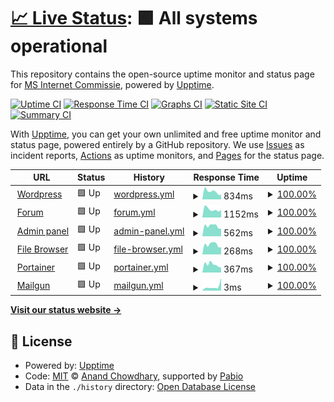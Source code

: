 # [📈 Live Status](https://uptime.martinstam.nl): <!--live status--> **🟩 All systems operational**

This repository contains the open-source uptime monitor and status page for [MS Internet Commissie](https://uptime.martinstam.nl), powered by [Upptime](https://github.com/upptime/upptime).

[![Uptime CI](https://github.com/MS-Internet-Commissie/Uptime/workflows/Uptime%20CI/badge.svg)](https://github.com/MS-Internet-Commissie/Uptime/actions?query=workflow%3A%22Uptime+CI%22)
[![Response Time CI](https://github.com/MS-Internet-Commissie/Uptime/workflows/Response%20Time%20CI/badge.svg)](https://github.com/MS-Internet-Commissie/Uptime/actions?query=workflow%3A%22Response+Time+CI%22)
[![Graphs CI](https://github.com/MS-Internet-Commissie/Uptime/workflows/Graphs%20CI/badge.svg)](https://github.com/MS-Internet-Commissie/Uptime/actions?query=workflow%3A%22Graphs+CI%22)
[![Static Site CI](https://github.com/MS-Internet-Commissie/Uptime/workflows/Static%20Site%20CI/badge.svg)](https://github.com/MS-Internet-Commissie/Uptime/actions?query=workflow%3A%22Static+Site+CI%22)
[![Summary CI](https://github.com/MS-Internet-Commissie/Uptime/workflows/Summary%20CI/badge.svg)](https://github.com/MS-Internet-Commissie/Uptime/actions?query=workflow%3A%22Summary+CI%22)

With [Upptime](https://upptime.js.org), you can get your own unlimited and free uptime monitor and status page, powered entirely by a GitHub repository. We use [Issues](https://github.com/MS-Internet-Commissie/Uptime/issues) as incident reports, [Actions](https://github.com/MS-Internet-Commissie/Uptime/actions) as uptime monitors, and [Pages](https://uptime.martinstam.nl) for the status page.

<!--start: status pages-->
<!-- This summary is generated by Upptime (https://github.com/upptime/upptime) -->
<!-- Do not edit this manually, your changes will be overwritten -->
<!-- prettier-ignore -->
| URL | Status | History | Response Time | Uptime |
| --- | ------ | ------- | ------------- | ------ |
| <img alt="" src="https://icons.duckduckgo.com/ip3/martinistam.nl.ico" height="13"> [Wordpress](https://martinistam.nl) | 🟩 Up | [wordpress.yml](https://github.com/MS-Internet-Commissie/Uptime/commits/HEAD/history/wordpress.yml) | <details><summary><img alt="Response time graph" src="./graphs/wordpress/response-time-week.png" height="20"> 834ms</summary><br><a href="https://MS-Internet-Commissie.github.io/Uptime/history/wordpress"><img alt="Response time 834" src="https://img.shields.io/endpoint?url=https%3A%2F%2Fraw.githubusercontent.com%2FMS-Internet-Commissie%2FUptime%2FHEAD%2Fapi%2Fwordpress%2Fresponse-time.json"></a><br><a href="https://MS-Internet-Commissie.github.io/Uptime/history/wordpress"><img alt="24-hour response time 494" src="https://img.shields.io/endpoint?url=https%3A%2F%2Fraw.githubusercontent.com%2FMS-Internet-Commissie%2FUptime%2FHEAD%2Fapi%2Fwordpress%2Fresponse-time-day.json"></a><br><a href="https://MS-Internet-Commissie.github.io/Uptime/history/wordpress"><img alt="7-day response time 834" src="https://img.shields.io/endpoint?url=https%3A%2F%2Fraw.githubusercontent.com%2FMS-Internet-Commissie%2FUptime%2FHEAD%2Fapi%2Fwordpress%2Fresponse-time-week.json"></a><br><a href="https://MS-Internet-Commissie.github.io/Uptime/history/wordpress"><img alt="30-day response time 834" src="https://img.shields.io/endpoint?url=https%3A%2F%2Fraw.githubusercontent.com%2FMS-Internet-Commissie%2FUptime%2FHEAD%2Fapi%2Fwordpress%2Fresponse-time-month.json"></a><br><a href="https://MS-Internet-Commissie.github.io/Uptime/history/wordpress"><img alt="1-year response time 834" src="https://img.shields.io/endpoint?url=https%3A%2F%2Fraw.githubusercontent.com%2FMS-Internet-Commissie%2FUptime%2FHEAD%2Fapi%2Fwordpress%2Fresponse-time-year.json"></a></details> | <details><summary><a href="https://MS-Internet-Commissie.github.io/Uptime/history/wordpress">100.00%</a></summary><a href="https://MS-Internet-Commissie.github.io/Uptime/history/wordpress"><img alt="All-time uptime 100.00%" src="https://img.shields.io/endpoint?url=https%3A%2F%2Fraw.githubusercontent.com%2FMS-Internet-Commissie%2FUptime%2FHEAD%2Fapi%2Fwordpress%2Fuptime.json"></a><br><a href="https://MS-Internet-Commissie.github.io/Uptime/history/wordpress"><img alt="24-hour uptime 100.00%" src="https://img.shields.io/endpoint?url=https%3A%2F%2Fraw.githubusercontent.com%2FMS-Internet-Commissie%2FUptime%2FHEAD%2Fapi%2Fwordpress%2Fuptime-day.json"></a><br><a href="https://MS-Internet-Commissie.github.io/Uptime/history/wordpress"><img alt="7-day uptime 100.00%" src="https://img.shields.io/endpoint?url=https%3A%2F%2Fraw.githubusercontent.com%2FMS-Internet-Commissie%2FUptime%2FHEAD%2Fapi%2Fwordpress%2Fuptime-week.json"></a><br><a href="https://MS-Internet-Commissie.github.io/Uptime/history/wordpress"><img alt="30-day uptime 100.00%" src="https://img.shields.io/endpoint?url=https%3A%2F%2Fraw.githubusercontent.com%2FMS-Internet-Commissie%2FUptime%2FHEAD%2Fapi%2Fwordpress%2Fuptime-month.json"></a><br><a href="https://MS-Internet-Commissie.github.io/Uptime/history/wordpress"><img alt="1-year uptime 100.00%" src="https://img.shields.io/endpoint?url=https%3A%2F%2Fraw.githubusercontent.com%2FMS-Internet-Commissie%2FUptime%2FHEAD%2Fapi%2Fwordpress%2Fuptime-year.json"></a></details>
| <img alt="" src="https://icons.duckduckgo.com/ip3/forum.martinistam.nl.ico" height="13"> [Forum](https://forum.martinistam.nl) | 🟩 Up | [forum.yml](https://github.com/MS-Internet-Commissie/Uptime/commits/HEAD/history/forum.yml) | <details><summary><img alt="Response time graph" src="./graphs/forum/response-time-week.png" height="20"> 1152ms</summary><br><a href="https://MS-Internet-Commissie.github.io/Uptime/history/forum"><img alt="Response time 1152" src="https://img.shields.io/endpoint?url=https%3A%2F%2Fraw.githubusercontent.com%2FMS-Internet-Commissie%2FUptime%2FHEAD%2Fapi%2Fforum%2Fresponse-time.json"></a><br><a href="https://MS-Internet-Commissie.github.io/Uptime/history/forum"><img alt="24-hour response time 1076" src="https://img.shields.io/endpoint?url=https%3A%2F%2Fraw.githubusercontent.com%2FMS-Internet-Commissie%2FUptime%2FHEAD%2Fapi%2Fforum%2Fresponse-time-day.json"></a><br><a href="https://MS-Internet-Commissie.github.io/Uptime/history/forum"><img alt="7-day response time 1152" src="https://img.shields.io/endpoint?url=https%3A%2F%2Fraw.githubusercontent.com%2FMS-Internet-Commissie%2FUptime%2FHEAD%2Fapi%2Fforum%2Fresponse-time-week.json"></a><br><a href="https://MS-Internet-Commissie.github.io/Uptime/history/forum"><img alt="30-day response time 1152" src="https://img.shields.io/endpoint?url=https%3A%2F%2Fraw.githubusercontent.com%2FMS-Internet-Commissie%2FUptime%2FHEAD%2Fapi%2Fforum%2Fresponse-time-month.json"></a><br><a href="https://MS-Internet-Commissie.github.io/Uptime/history/forum"><img alt="1-year response time 1152" src="https://img.shields.io/endpoint?url=https%3A%2F%2Fraw.githubusercontent.com%2FMS-Internet-Commissie%2FUptime%2FHEAD%2Fapi%2Fforum%2Fresponse-time-year.json"></a></details> | <details><summary><a href="https://MS-Internet-Commissie.github.io/Uptime/history/forum">100.00%</a></summary><a href="https://MS-Internet-Commissie.github.io/Uptime/history/forum"><img alt="All-time uptime 100.00%" src="https://img.shields.io/endpoint?url=https%3A%2F%2Fraw.githubusercontent.com%2FMS-Internet-Commissie%2FUptime%2FHEAD%2Fapi%2Fforum%2Fuptime.json"></a><br><a href="https://MS-Internet-Commissie.github.io/Uptime/history/forum"><img alt="24-hour uptime 100.00%" src="https://img.shields.io/endpoint?url=https%3A%2F%2Fraw.githubusercontent.com%2FMS-Internet-Commissie%2FUptime%2FHEAD%2Fapi%2Fforum%2Fuptime-day.json"></a><br><a href="https://MS-Internet-Commissie.github.io/Uptime/history/forum"><img alt="7-day uptime 100.00%" src="https://img.shields.io/endpoint?url=https%3A%2F%2Fraw.githubusercontent.com%2FMS-Internet-Commissie%2FUptime%2FHEAD%2Fapi%2Fforum%2Fuptime-week.json"></a><br><a href="https://MS-Internet-Commissie.github.io/Uptime/history/forum"><img alt="30-day uptime 100.00%" src="https://img.shields.io/endpoint?url=https%3A%2F%2Fraw.githubusercontent.com%2FMS-Internet-Commissie%2FUptime%2FHEAD%2Fapi%2Fforum%2Fuptime-month.json"></a><br><a href="https://MS-Internet-Commissie.github.io/Uptime/history/forum"><img alt="1-year uptime 100.00%" src="https://img.shields.io/endpoint?url=https%3A%2F%2Fraw.githubusercontent.com%2FMS-Internet-Commissie%2FUptime%2FHEAD%2Fapi%2Fforum%2Fuptime-year.json"></a></details>
| <img alt="" src="https://icons.duckduckgo.com/ip3/admin.martinistam.nl.ico" height="13"> [Admin panel](https://admin.martinistam.nl) | 🟩 Up | [admin-panel.yml](https://github.com/MS-Internet-Commissie/Uptime/commits/HEAD/history/admin-panel.yml) | <details><summary><img alt="Response time graph" src="./graphs/admin-panel/response-time-week.png" height="20"> 562ms</summary><br><a href="https://MS-Internet-Commissie.github.io/Uptime/history/admin-panel"><img alt="Response time 562" src="https://img.shields.io/endpoint?url=https%3A%2F%2Fraw.githubusercontent.com%2FMS-Internet-Commissie%2FUptime%2FHEAD%2Fapi%2Fadmin-panel%2Fresponse-time.json"></a><br><a href="https://MS-Internet-Commissie.github.io/Uptime/history/admin-panel"><img alt="24-hour response time 417" src="https://img.shields.io/endpoint?url=https%3A%2F%2Fraw.githubusercontent.com%2FMS-Internet-Commissie%2FUptime%2FHEAD%2Fapi%2Fadmin-panel%2Fresponse-time-day.json"></a><br><a href="https://MS-Internet-Commissie.github.io/Uptime/history/admin-panel"><img alt="7-day response time 562" src="https://img.shields.io/endpoint?url=https%3A%2F%2Fraw.githubusercontent.com%2FMS-Internet-Commissie%2FUptime%2FHEAD%2Fapi%2Fadmin-panel%2Fresponse-time-week.json"></a><br><a href="https://MS-Internet-Commissie.github.io/Uptime/history/admin-panel"><img alt="30-day response time 562" src="https://img.shields.io/endpoint?url=https%3A%2F%2Fraw.githubusercontent.com%2FMS-Internet-Commissie%2FUptime%2FHEAD%2Fapi%2Fadmin-panel%2Fresponse-time-month.json"></a><br><a href="https://MS-Internet-Commissie.github.io/Uptime/history/admin-panel"><img alt="1-year response time 562" src="https://img.shields.io/endpoint?url=https%3A%2F%2Fraw.githubusercontent.com%2FMS-Internet-Commissie%2FUptime%2FHEAD%2Fapi%2Fadmin-panel%2Fresponse-time-year.json"></a></details> | <details><summary><a href="https://MS-Internet-Commissie.github.io/Uptime/history/admin-panel">100.00%</a></summary><a href="https://MS-Internet-Commissie.github.io/Uptime/history/admin-panel"><img alt="All-time uptime 100.00%" src="https://img.shields.io/endpoint?url=https%3A%2F%2Fraw.githubusercontent.com%2FMS-Internet-Commissie%2FUptime%2FHEAD%2Fapi%2Fadmin-panel%2Fuptime.json"></a><br><a href="https://MS-Internet-Commissie.github.io/Uptime/history/admin-panel"><img alt="24-hour uptime 100.00%" src="https://img.shields.io/endpoint?url=https%3A%2F%2Fraw.githubusercontent.com%2FMS-Internet-Commissie%2FUptime%2FHEAD%2Fapi%2Fadmin-panel%2Fuptime-day.json"></a><br><a href="https://MS-Internet-Commissie.github.io/Uptime/history/admin-panel"><img alt="7-day uptime 100.00%" src="https://img.shields.io/endpoint?url=https%3A%2F%2Fraw.githubusercontent.com%2FMS-Internet-Commissie%2FUptime%2FHEAD%2Fapi%2Fadmin-panel%2Fuptime-week.json"></a><br><a href="https://MS-Internet-Commissie.github.io/Uptime/history/admin-panel"><img alt="30-day uptime 100.00%" src="https://img.shields.io/endpoint?url=https%3A%2F%2Fraw.githubusercontent.com%2FMS-Internet-Commissie%2FUptime%2FHEAD%2Fapi%2Fadmin-panel%2Fuptime-month.json"></a><br><a href="https://MS-Internet-Commissie.github.io/Uptime/history/admin-panel"><img alt="1-year uptime 100.00%" src="https://img.shields.io/endpoint?url=https%3A%2F%2Fraw.githubusercontent.com%2FMS-Internet-Commissie%2FUptime%2FHEAD%2Fapi%2Fadmin-panel%2Fuptime-year.json"></a></details>
| <img alt="" src="https://icons.duckduckgo.com/ip3/admin.martinistam.nl.ico" height="13"> [File Browser](https://admin.martinistam.nl/files) | 🟩 Up | [file-browser.yml](https://github.com/MS-Internet-Commissie/Uptime/commits/HEAD/history/file-browser.yml) | <details><summary><img alt="Response time graph" src="./graphs/file-browser/response-time-week.png" height="20"> 268ms</summary><br><a href="https://MS-Internet-Commissie.github.io/Uptime/history/file-browser"><img alt="Response time 268" src="https://img.shields.io/endpoint?url=https%3A%2F%2Fraw.githubusercontent.com%2FMS-Internet-Commissie%2FUptime%2FHEAD%2Fapi%2Ffile-browser%2Fresponse-time.json"></a><br><a href="https://MS-Internet-Commissie.github.io/Uptime/history/file-browser"><img alt="24-hour response time 198" src="https://img.shields.io/endpoint?url=https%3A%2F%2Fraw.githubusercontent.com%2FMS-Internet-Commissie%2FUptime%2FHEAD%2Fapi%2Ffile-browser%2Fresponse-time-day.json"></a><br><a href="https://MS-Internet-Commissie.github.io/Uptime/history/file-browser"><img alt="7-day response time 268" src="https://img.shields.io/endpoint?url=https%3A%2F%2Fraw.githubusercontent.com%2FMS-Internet-Commissie%2FUptime%2FHEAD%2Fapi%2Ffile-browser%2Fresponse-time-week.json"></a><br><a href="https://MS-Internet-Commissie.github.io/Uptime/history/file-browser"><img alt="30-day response time 268" src="https://img.shields.io/endpoint?url=https%3A%2F%2Fraw.githubusercontent.com%2FMS-Internet-Commissie%2FUptime%2FHEAD%2Fapi%2Ffile-browser%2Fresponse-time-month.json"></a><br><a href="https://MS-Internet-Commissie.github.io/Uptime/history/file-browser"><img alt="1-year response time 268" src="https://img.shields.io/endpoint?url=https%3A%2F%2Fraw.githubusercontent.com%2FMS-Internet-Commissie%2FUptime%2FHEAD%2Fapi%2Ffile-browser%2Fresponse-time-year.json"></a></details> | <details><summary><a href="https://MS-Internet-Commissie.github.io/Uptime/history/file-browser">100.00%</a></summary><a href="https://MS-Internet-Commissie.github.io/Uptime/history/file-browser"><img alt="All-time uptime 100.00%" src="https://img.shields.io/endpoint?url=https%3A%2F%2Fraw.githubusercontent.com%2FMS-Internet-Commissie%2FUptime%2FHEAD%2Fapi%2Ffile-browser%2Fuptime.json"></a><br><a href="https://MS-Internet-Commissie.github.io/Uptime/history/file-browser"><img alt="24-hour uptime 100.00%" src="https://img.shields.io/endpoint?url=https%3A%2F%2Fraw.githubusercontent.com%2FMS-Internet-Commissie%2FUptime%2FHEAD%2Fapi%2Ffile-browser%2Fuptime-day.json"></a><br><a href="https://MS-Internet-Commissie.github.io/Uptime/history/file-browser"><img alt="7-day uptime 100.00%" src="https://img.shields.io/endpoint?url=https%3A%2F%2Fraw.githubusercontent.com%2FMS-Internet-Commissie%2FUptime%2FHEAD%2Fapi%2Ffile-browser%2Fuptime-week.json"></a><br><a href="https://MS-Internet-Commissie.github.io/Uptime/history/file-browser"><img alt="30-day uptime 100.00%" src="https://img.shields.io/endpoint?url=https%3A%2F%2Fraw.githubusercontent.com%2FMS-Internet-Commissie%2FUptime%2FHEAD%2Fapi%2Ffile-browser%2Fuptime-month.json"></a><br><a href="https://MS-Internet-Commissie.github.io/Uptime/history/file-browser"><img alt="1-year uptime 100.00%" src="https://img.shields.io/endpoint?url=https%3A%2F%2Fraw.githubusercontent.com%2FMS-Internet-Commissie%2FUptime%2FHEAD%2Fapi%2Ffile-browser%2Fuptime-year.json"></a></details>
| <img alt="" src="https://icons.duckduckgo.com/ip3/admin.martinistam.nl.ico" height="13"> [Portainer](https://admin.martinistam.nl/portainer) | 🟩 Up | [portainer.yml](https://github.com/MS-Internet-Commissie/Uptime/commits/HEAD/history/portainer.yml) | <details><summary><img alt="Response time graph" src="./graphs/portainer/response-time-week.png" height="20"> 367ms</summary><br><a href="https://MS-Internet-Commissie.github.io/Uptime/history/portainer"><img alt="Response time 367" src="https://img.shields.io/endpoint?url=https%3A%2F%2Fraw.githubusercontent.com%2FMS-Internet-Commissie%2FUptime%2FHEAD%2Fapi%2Fportainer%2Fresponse-time.json"></a><br><a href="https://MS-Internet-Commissie.github.io/Uptime/history/portainer"><img alt="24-hour response time 217" src="https://img.shields.io/endpoint?url=https%3A%2F%2Fraw.githubusercontent.com%2FMS-Internet-Commissie%2FUptime%2FHEAD%2Fapi%2Fportainer%2Fresponse-time-day.json"></a><br><a href="https://MS-Internet-Commissie.github.io/Uptime/history/portainer"><img alt="7-day response time 367" src="https://img.shields.io/endpoint?url=https%3A%2F%2Fraw.githubusercontent.com%2FMS-Internet-Commissie%2FUptime%2FHEAD%2Fapi%2Fportainer%2Fresponse-time-week.json"></a><br><a href="https://MS-Internet-Commissie.github.io/Uptime/history/portainer"><img alt="30-day response time 367" src="https://img.shields.io/endpoint?url=https%3A%2F%2Fraw.githubusercontent.com%2FMS-Internet-Commissie%2FUptime%2FHEAD%2Fapi%2Fportainer%2Fresponse-time-month.json"></a><br><a href="https://MS-Internet-Commissie.github.io/Uptime/history/portainer"><img alt="1-year response time 367" src="https://img.shields.io/endpoint?url=https%3A%2F%2Fraw.githubusercontent.com%2FMS-Internet-Commissie%2FUptime%2FHEAD%2Fapi%2Fportainer%2Fresponse-time-year.json"></a></details> | <details><summary><a href="https://MS-Internet-Commissie.github.io/Uptime/history/portainer">100.00%</a></summary><a href="https://MS-Internet-Commissie.github.io/Uptime/history/portainer"><img alt="All-time uptime 100.00%" src="https://img.shields.io/endpoint?url=https%3A%2F%2Fraw.githubusercontent.com%2FMS-Internet-Commissie%2FUptime%2FHEAD%2Fapi%2Fportainer%2Fuptime.json"></a><br><a href="https://MS-Internet-Commissie.github.io/Uptime/history/portainer"><img alt="24-hour uptime 100.00%" src="https://img.shields.io/endpoint?url=https%3A%2F%2Fraw.githubusercontent.com%2FMS-Internet-Commissie%2FUptime%2FHEAD%2Fapi%2Fportainer%2Fuptime-day.json"></a><br><a href="https://MS-Internet-Commissie.github.io/Uptime/history/portainer"><img alt="7-day uptime 100.00%" src="https://img.shields.io/endpoint?url=https%3A%2F%2Fraw.githubusercontent.com%2FMS-Internet-Commissie%2FUptime%2FHEAD%2Fapi%2Fportainer%2Fuptime-week.json"></a><br><a href="https://MS-Internet-Commissie.github.io/Uptime/history/portainer"><img alt="30-day uptime 100.00%" src="https://img.shields.io/endpoint?url=https%3A%2F%2Fraw.githubusercontent.com%2FMS-Internet-Commissie%2FUptime%2FHEAD%2Fapi%2Fportainer%2Fuptime-month.json"></a><br><a href="https://MS-Internet-Commissie.github.io/Uptime/history/portainer"><img alt="1-year uptime 100.00%" src="https://img.shields.io/endpoint?url=https%3A%2F%2Fraw.githubusercontent.com%2FMS-Internet-Commissie%2FUptime%2FHEAD%2Fapi%2Fportainer%2Fuptime-year.json"></a></details>
| <img alt="" src="https://icons.duckduckgo.com/ip3/null.ico" height="13"> [Mailgun](smtp.eu.mailgun.org) | 🟩 Up | [mailgun.yml](https://github.com/MS-Internet-Commissie/Uptime/commits/HEAD/history/mailgun.yml) | <details><summary><img alt="Response time graph" src="./graphs/mailgun/response-time-week.png" height="20"> 3ms</summary><br><a href="https://MS-Internet-Commissie.github.io/Uptime/history/mailgun"><img alt="Response time 3" src="https://img.shields.io/endpoint?url=https%3A%2F%2Fraw.githubusercontent.com%2FMS-Internet-Commissie%2FUptime%2FHEAD%2Fapi%2Fmailgun%2Fresponse-time.json"></a><br><a href="https://MS-Internet-Commissie.github.io/Uptime/history/mailgun"><img alt="24-hour response time 6" src="https://img.shields.io/endpoint?url=https%3A%2F%2Fraw.githubusercontent.com%2FMS-Internet-Commissie%2FUptime%2FHEAD%2Fapi%2Fmailgun%2Fresponse-time-day.json"></a><br><a href="https://MS-Internet-Commissie.github.io/Uptime/history/mailgun"><img alt="7-day response time 3" src="https://img.shields.io/endpoint?url=https%3A%2F%2Fraw.githubusercontent.com%2FMS-Internet-Commissie%2FUptime%2FHEAD%2Fapi%2Fmailgun%2Fresponse-time-week.json"></a><br><a href="https://MS-Internet-Commissie.github.io/Uptime/history/mailgun"><img alt="30-day response time 3" src="https://img.shields.io/endpoint?url=https%3A%2F%2Fraw.githubusercontent.com%2FMS-Internet-Commissie%2FUptime%2FHEAD%2Fapi%2Fmailgun%2Fresponse-time-month.json"></a><br><a href="https://MS-Internet-Commissie.github.io/Uptime/history/mailgun"><img alt="1-year response time 3" src="https://img.shields.io/endpoint?url=https%3A%2F%2Fraw.githubusercontent.com%2FMS-Internet-Commissie%2FUptime%2FHEAD%2Fapi%2Fmailgun%2Fresponse-time-year.json"></a></details> | <details><summary><a href="https://MS-Internet-Commissie.github.io/Uptime/history/mailgun">100.00%</a></summary><a href="https://MS-Internet-Commissie.github.io/Uptime/history/mailgun"><img alt="All-time uptime 100.00%" src="https://img.shields.io/endpoint?url=https%3A%2F%2Fraw.githubusercontent.com%2FMS-Internet-Commissie%2FUptime%2FHEAD%2Fapi%2Fmailgun%2Fuptime.json"></a><br><a href="https://MS-Internet-Commissie.github.io/Uptime/history/mailgun"><img alt="24-hour uptime 100.00%" src="https://img.shields.io/endpoint?url=https%3A%2F%2Fraw.githubusercontent.com%2FMS-Internet-Commissie%2FUptime%2FHEAD%2Fapi%2Fmailgun%2Fuptime-day.json"></a><br><a href="https://MS-Internet-Commissie.github.io/Uptime/history/mailgun"><img alt="7-day uptime 100.00%" src="https://img.shields.io/endpoint?url=https%3A%2F%2Fraw.githubusercontent.com%2FMS-Internet-Commissie%2FUptime%2FHEAD%2Fapi%2Fmailgun%2Fuptime-week.json"></a><br><a href="https://MS-Internet-Commissie.github.io/Uptime/history/mailgun"><img alt="30-day uptime 100.00%" src="https://img.shields.io/endpoint?url=https%3A%2F%2Fraw.githubusercontent.com%2FMS-Internet-Commissie%2FUptime%2FHEAD%2Fapi%2Fmailgun%2Fuptime-month.json"></a><br><a href="https://MS-Internet-Commissie.github.io/Uptime/history/mailgun"><img alt="1-year uptime 100.00%" src="https://img.shields.io/endpoint?url=https%3A%2F%2Fraw.githubusercontent.com%2FMS-Internet-Commissie%2FUptime%2FHEAD%2Fapi%2Fmailgun%2Fuptime-year.json"></a></details>

<!--end: status pages-->

[**Visit our status website →**](https://uptime.martinstam.nl)

## 📄 License

- Powered by: [Upptime](https://github.com/upptime/upptime)
- Code: [MIT](./LICENSE) © [Anand Chowdhary](https://anandchowdhary.com), supported by [Pabio](https://pabio.com)
- Data in the `./history` directory: [Open Database License](https://opendatacommons.org/licenses/odbl/1-0/)
